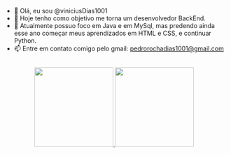 - 👋 Olá, eu sou  @viniciusDias1001
- 👀 Hoje tenho como objetivo me torna um desenvolvedor BackEnd.  
- 🌱 Atualmente possuo foco em Java e em MySql, mas predendo ainda esse ano começar meus aprendizados em HTML e CSS, e continuar Python.
- 📫 Entre em contato comigo pelo gmail: pedrorochadias1001@gmail.com

## 

<div align="center">
  <a href="https://github.com/rafaballerini">
  <img height="180em" src="https://github-readme-stats.vercel.app/api?username=viniciusDias1001&show_icons=true&theme=dracula&include_all_commits=true&count_private=true"/>
  <img height="180em" src="https://github-readme-stats.vercel.app/api/top-langs/?username=viniciusDias1001&layout=compact&langs_count=7&theme=dracula"/>
</div>
